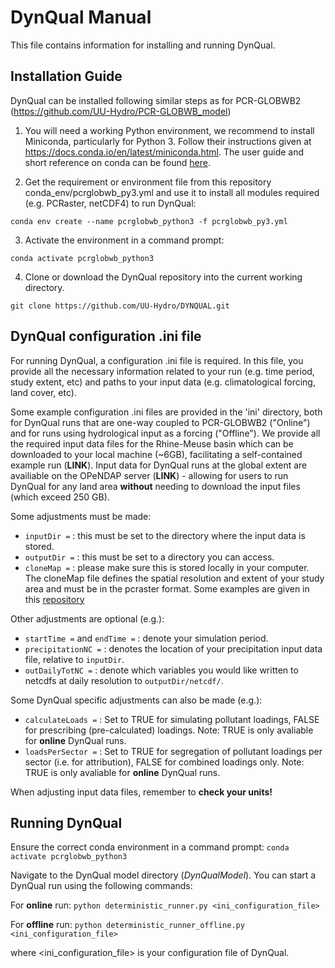 # DynQual Manual 

This file contains information for installing and running DynQual.


## Installation Guide

DynQual can be installed following similar steps as for PCR-GLOBWB2 (https://github.com/UU-Hydro/PCR-GLOBWB_model)

1. You will need a working Python environment, we recommend to install Miniconda, particularly for Python 3. Follow their instructions given at https://docs.conda.io/en/latest/miniconda.html. The user guide and short reference on conda can be found [here](https://docs.conda.io/projects/conda/en/latest/user-guide/cheatsheet.html).

2. Get the requirement or environment file from this repository conda_env/pcrglobwb_py3.yml and use it to install all modules required (e.g. PCRaster, netCDF4) to run DynQual:

`conda env create --name pcrglobwb_python3 -f pcrglobwb_py3.yml`

3. Activate the environment in a command prompt:

`conda activate pcrglobwb_python3`

4. Clone or download the DynQual repository into the current working directory.

`git clone https://github.com/UU-Hydro/DYNQUAL.git`



## DynQual configuration .ini file

For running DynQual, a configuration .ini file is required. In this file, you provide all the necessary information related to your run (e.g. time period, study extent, etc) and paths to your input data (e.g. climatological forcing, land cover, etc).

Some example configuration .ini files are provided in the 'ini' directory, both for DynQual runs that are one-way coupled to PCR-GLOBWB2 ("Online") and for runs using hydrological input as a forcing ("Offline"). We provide all the required input data files for the Rhine-Meuse basin which can be downloaded to your local machine (~6GB), facilitating a self-contained example run (**LINK**). Input data for DynQual runs at the global extent are availiable on the OPeNDAP server (**LINK**) - allowing for users to run DynQual for any land area **without** needing to download the input files (which exceed 250 GB).     

Some adjustments must be made:
- `inputDir =`  : this must be set to the directory where the input data is stored.
- `outputDir =` : this must be set to a directory you can access.
- `cloneMap =`  : please make sure this is stored locally in your computer. The cloneMap file defines the spatial resolution and extent of your study area and must be in the pcraster format. Some examples are given in this [repository](https://github.com/UU-Hydro/PCR-GLOBWB_model/blob/master/clone_landmask_maps/clone_landmask_examples.zip) 

Other adjustments are optional (e.g.):
- `startTime =` and `endTime =` : denote your simulation period.
- `precipitationNC =` : denotes the location of your precipitation input data file, relative to `inputDir`.
- `outDailyTotNC =` : denote which variables you would like written to netcdfs at daily resolution to `outputDir/netcdf/`. 

Some DynQual specific adjustments can also be made (e.g.):
- `calculateLoads =` : Set to TRUE for simulating pollutant loadings, FALSE for prescribing (pre-calculated) loadings. Note: TRUE is only avaliable for **online** DynQual runs.
- `loadsPerSector =` : Set to TRUE for segregation of pollutant loadings per sector (i.e. for attribution), FALSE for combined loadings only. Note: TRUE is only avaliable for **online** DynQual runs.


When adjusting input data files, remember to **check your units!**


## Running DynQual

Ensure the correct conda environment in a command prompt: `conda activate pcrglobwb_python3`

Navigate to the DynQual model directory (*DynQualModel*). You can start a DynQual run using the following commands:

For **online** run: `python deterministic_runner.py <ini_configuration_file>`

For **offline** run: `python deterministic_runner_offline.py <ini_configuration_file>`

where <ini_configuration_file> is your configuration file of DynQual.
